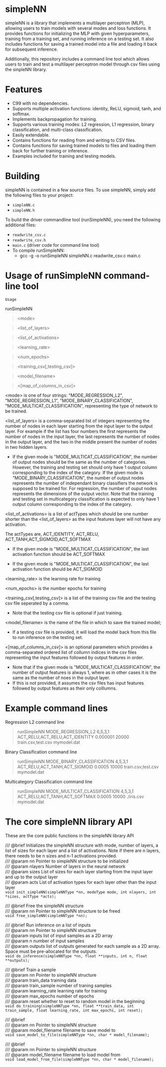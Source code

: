 # simpleNN
simpleNN is a library that implements a multilayer perceptron (MLP), allowing users to train models with several modes and loss functions. It provides functions for initializing the MLP with given hyperparameters, training from a training set, and running inference on a testing set. It also includes functions for saving a trained model into a file and loading it back for subsequent inference.

Additionally, this repository includes a command line tool which allows users to train and test a multilayer perceptron model through csv files using the sinpleNN library.

# Features
- C99 with no dependencies.
- Supports multiple activation functions: identity, ReLU, sigmoid, tanh, and softmax.
- Implements backpropagation for training.
- Supports various training modes: L2 regression, L1 regression, binary classification, and multi-class classification.
- Easily extendable.
- Contains functions for reading from and writing to CSV files.
- Contains functions for saving trained models to files and loading them back for further training or inference.
- Examples included for training and testing models.

# Building

simpleNN is contained in a few source files. To use simpleNN, simply add the following files to your project:
- `simpleNN.c`
- `simpleNN.h`

To build the driver commandline tool (runSimpleNN), you need the following additional files:
- `readwrite_csv.c`
- `readwrite_csv.h`
- `main.c` (driver code for command line tool)
- To compile runSimpleNN:
  -   gcc -g -o  runSimpleNN simpleNN.c readwrite_csv.c main.c
  
# Usage of runSimpleNN command-line tool

`Usage`

runSimpleNN

>&lt;mode&gt;

>&lt;list_of_layers&gt;

>&lt;list_of_activations&gt;

>&lt;learning_rate&gt;

>&lt;num_epochs&gt;

>&lt;training_csv[,testing_csv]&gt;

>&lt;model_filename&gt;

>&lt;[map_of_columns_in_csv]&gt;



&lt;mode&gt; is one of four strings: "MODE_REGRESSION_L2", "MODE_REGRESSION_L1", "MODE_BINARY_CLASSIFICATION", "MODE_MULTICAT_CLASSIFICATION", representing the type of network to be trained.

&lt;list_of_layers&gt; is a comma-separated list of integers representing the number of nodes in each layer starting from the input layer to the output layer. For example if the list has four numbers the first represents the number of nodes in the input layer, the last represents the number of nodes in the output layer, and the two in the middle present the number of nodes in two hidden layers. 

- If the given mode is "MODE_MULTICAT_CLASSIFICATION", the number of output nodes should be the same as the number of categories. However, the training and testing set should only have 1 output column corresponding to the index of the category. If the given mode is "MODE_BINARY_CLASSIFICATION", the number of output nodes represents the number of independant binary classifiers the network is supposed to be trained for. For regression, the number of ouput nodes represents the dimensions of the output vector. Note that the training and testing set in multicategory classification is expected to only have 1 output column corresponding to the index of the category.

&lt;list_of_activations&gt; is a list of actTypes which should be one number shorter than the <list_of_layers> as the input features layer will not have any activation.

  The actTypes are, ACT_IDENTITY, ACT_RELU, ACT_TANH,ACT_SIGMOID,ACT_SOFTMAX
  
  - If the given mode is "MODE_MULTICAT_CLASSIFICATION", the last activation function should be ACT_SOFTMAX
  
  - If the given mode is "MODE_MULTICAT_CLASSIFICATION", the last activation function should be ACT_SIGMOID

&lt;learning_rate&gt; is the learning rate for training

&lt;num_epochs&gt; is the number epochs for training

&lt;training_csv[,testing_csv]&gt; is a list of the training csv file and the testing csv file seperated by a comma. 

  - Note that the testing csv file is optional if just training.

&lt;model_filename&gt; is the name of the file in which to save the trained model; 

  - If a testing csv file is provided, it will load the model back from this file to run inference on the testing set.

&lt;[map_of_columns_in_csv]&gt; is an optional parameters which provides a comma-separated ordered list of collumn indices in the csv files representing the input features followed by output features in order.
  - Note that if the given mode is "MODE_MULTICAT_CLASSIFICATION", the number of output features is always 1, where as in other cases it is the same as the number of noes in the output layer.
  - If this is not provided, it assumes the csv files has input features followed by output features as their only colllumns.

# Example command lines

Regression L2 command line

> runSimpleNN MODE_REGRESSION_L2 6,5,3,1 ACT_RELU,ACT_RELU,ACT_IDENTITY 0.000001 20000 train.csv,test.csv mymodel.dat

Binary Classification command line

> runSimpleNN MODE_BINARY_CLASSIFICATION 4,5,3,1 ACT_RELU,ACT_TANH,ACT_SIGMOID 0.0005 10000 train.csv,test.csv mymodel.dat

Multicategory Classification command line

> runSimpleNN MODE_MULTICAT_CLASSIFICATION 4,5,3,1 ACT_RELU,ACT_TANH,ACT_SOFTMAX 0.0005 10000 ./iris.csv mymodel.dat  



# The core simpleNN library API

These are the core public functions in the simpleNN library API

/// @brief Initializes the simpleNN structure with mode, number of layers, a list of sizes for each layer and a list of activations. Note if there are n layers, there needs to be n sizes and n-1 activations provided.  
/// @param nn Pointer to simpleNN structure to be initialized  
/// @param nlayers Number of layers in the neural network   
/// @param sizes List of sizes for each layer starting from the input layer and up to the output layer     
/// @param acts List of activation types for each layer other than the input layer        
`void init_simpleNN(simpleNNType *nn, modeType mode, int nlayers, int *sizes, actType *acts);`      

/// @brief Free the simpleNN structure    
/// @param nn Pointer to simpleNN structure to be freed    
`void free_simpleNN(simpleNNType *nn);`   

/// @brief Run inference on a list of inputs   
/// @param nn Pointer to simpleNN structure      
/// @param inputs list of input samples as a 2D array     
/// @param n number of input samples       
/// @param outputs list of outputs generated for each sample as a 2D array. Space must be pre-allocated for the outputs.   
`void do_inference(simpleNNType *nn, float **inputs, int n, float **outputs);`    

/// @brief Train a sample   
/// @param nn Pointer to simpleNN structure   
/// @param train_data training data   
/// @param train_sample number of traning samples   
/// @param learning_rate learning rate for training    
/// @param max_epochs number of epochs    
/// @param reset whether to reset to random model in the beginning   
`void do_training(simpleNNType *nn, float **train_data, int train_sample, float learning_rate, int max_epochs, int reset);`   

/// @brief    
/// @param nn Pointer to simpleNN structure   
/// @param model_filename filename to save model to    
`void save_model_to_file(simpleNNType *nn, char * model_filename);`   

/// @brief     
/// @param nn Pointer to simpleNN structure   
/// @param model_filename filename to load model from   
`void load_model_from_file(simpleNNType *nn, char * model_filename);`   





